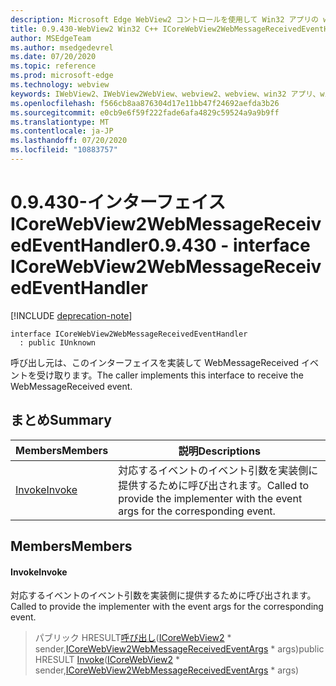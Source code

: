 ```yaml
---
description: Microsoft Edge WebView2 コントロールを使用して Win32 アプリの web コンテンツをホストする
title: 0.9.430-WebView2 Win32 C++ ICoreWebView2WebMessageReceivedEventHandler
author: MSEdgeTeam
ms.author: msedgedevrel
ms.date: 07/20/2020
ms.topic: reference
ms.prod: microsoft-edge
ms.technology: webview
keywords: IWebView2、IWebView2WebView、webview2、webview、win32 アプリ、win32、edge、ICoreWebView2、ICoreWebView2Host、browser control、edge html
ms.openlocfilehash: f566cb8aa876304d17e11bb47f24692aefda3b26
ms.sourcegitcommit: e0cb9e6f59f222fade6afa4829c59524a9a9b9ff
ms.translationtype: MT
ms.contentlocale: ja-JP
ms.lasthandoff: 07/20/2020
ms.locfileid: "10883757"
---
```

# <span data-ttu-id="2c251-104">0.9.430-インターフェイス ICoreWebView2WebMessageReceivedEventHandler</span><span class="sxs-lookup"><span data-stu-id="2c251-104">0.9.430 - interface ICoreWebView2WebMessageReceivedEventHandler</span></span> 

[!INCLUDE [deprecation-note](../../includes/deprecation-note.md)]

```
interface ICoreWebView2WebMessageReceivedEventHandler
  : public IUnknown
```

<span data-ttu-id="2c251-105">呼び出し元は、このインターフェイスを実装して WebMessageReceived イベントを受け取ります。</span><span class="sxs-lookup"><span data-stu-id="2c251-105">The caller implements this interface to receive the WebMessageReceived event.</span></span>

## <span data-ttu-id="2c251-106">まとめ</span><span class="sxs-lookup"><span data-stu-id="2c251-106">Summary</span></span>

 <span data-ttu-id="2c251-107">Members</span><span class="sxs-lookup"><span data-stu-id="2c251-107">Members</span></span>                        | <span data-ttu-id="2c251-108">説明</span><span class="sxs-lookup"><span data-stu-id="2c251-108">Descriptions</span></span>
--------------------------------|---------------------------------------------
[<span data-ttu-id="2c251-109">Invoke</span><span class="sxs-lookup"><span data-stu-id="2c251-109">Invoke</span></span>](#invoke) | <span data-ttu-id="2c251-110">対応するイベントのイベント引数を実装側に提供するために呼び出されます。</span><span class="sxs-lookup"><span data-stu-id="2c251-110">Called to provide the implementer with the event args for the corresponding event.</span></span>

## <span data-ttu-id="2c251-111">Members</span><span class="sxs-lookup"><span data-stu-id="2c251-111">Members</span></span>

#### <span data-ttu-id="2c251-112">Invoke</span><span class="sxs-lookup"><span data-stu-id="2c251-112">Invoke</span></span> 

<span data-ttu-id="2c251-113">対応するイベントのイベント引数を実装側に提供するために呼び出されます。</span><span class="sxs-lookup"><span data-stu-id="2c251-113">Called to provide the implementer with the event args for the corresponding event.</span></span>

> <span data-ttu-id="2c251-114">パブリック HRESULT[呼び出し](#invoke)([ICoreWebView2](ICoreWebView2.md) \* sender,[ICoreWebView2WebMessageReceivedEventArgs](ICoreWebView2WebMessageReceivedEventArgs.md) \* args)</span><span class="sxs-lookup"><span data-stu-id="2c251-114">public HRESULT [Invoke](#invoke)([ICoreWebView2](ICoreWebView2.md) \* sender,[ICoreWebView2WebMessageReceivedEventArgs](ICoreWebView2WebMessageReceivedEventArgs.md) \* args)</span></span>

